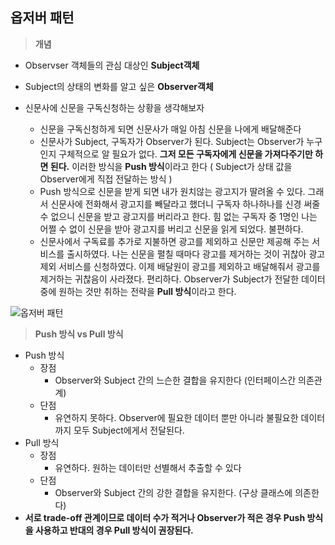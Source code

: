 ## 옵저버 패턴



> **개념**

- Observser 객체들의 관심 대상인 **Subject객체**
- Subject의 상태의 변화를 알고 싶은 **Observer객체**

- 신문사에 신문을 구독신청하는 상황을 생각해보자
  - 신문을 구독신청하게 되면 신문사가 매일 아침 신문을 나에게 배달해준다
  - 신문사가 Subject, 구독자가 Observer가 된다. Subject는 Observer가 누구인지 구체적으로 알 필요가 없다. **그저 모든 구독자에게 신문을 가져다주기만 하면 된다.** 이러한 방식을 **Push 방식**이라고 한다 ( Subject가 상태 값을 Observer에게 직접 전달하는 방식 )
  - Push 방식으로 신문을 받게 되면 내가 원치않는 광고지가 딸려올 수 있다. 그래서 신문사에 전화해서 광고지를 빼달라고 했더니 구독자 하나하나를 신경 써줄 수 없으니 신문을 받고 광고지를 버리라고 한다. 힘 없는 구독자 중 1명인 나는 어쩔 수 없이 신문을 받아 광고지를 버리고 신문을 읽게 되었다. 불편하다.
  - 신문사에서 구독료를 추가로 지불하면 광고를 제외하고 신문만 제공해 주는 서비스를 출시하였다. 나는 신문을 펼칠 때마다 광고를 제거하는 것이 귀찮아 광고제외 서비스를 신청하였다. 이제 배달원이 광고를 제외하고 배달해줘서 광고를 제거하는 귀찮음이 사라졌다. 편리하다. Observer가 Subject가 전달한 데이터 중에 원하는 것만 취하는 전략을 **Pull 방식**이라고 한다.

![옵저버 패턴](https://i0.wp.com/friday.fun25.co.kr/blog/wp-content/uploads/2017/03/observer.png?resize=353%2C276)







>  **Push 방식 vs Pull 방식**

- Push 방식
  - 장점
    - Observer와 Subject 간의 느슨한 결합을 유지한다 (인터페이스간 의존관계)
  - 단점
    - 유연하지 못하다. Observer에 필요한 데이터 뿐만 아니라 불필요한 데이터까지 모두 Subject에게서 전달된다.
- Pull 방식
  - 장점
    - 유연하다. 원하는 데이터만 선별해서 추출할 수 있다
  - 단점
    - Observer와 Subject 간의 강한 결합을 유지한다. (구상 클래스에 의존한다)
- **서로 trade-off 관계이므로 데이터 수가 적거나 Observer가 적은 경우 Push 방식을 사용하고 반대의 경우 Pull 방식이 권장된다.**







